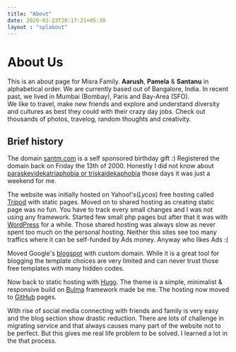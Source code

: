 ```yaml
---
title: "About"
date: 2020-02-23T20:17:21+05:30
layout : "splabout"
---
```

# About Us #
This is an about page for Misra Family.
**Aarush**, **Pamela** & **Santanu** in alphabetical order.
We are currently based out of Bangalore, India. In recent past, we lived in Mumbai (Bombay), Paris and Bay-Area (SFO).   
We like to travel, make new friends and explore and understand diversity and cultures as best they could with their crazy day jobs. Check out thousands of photos, travelog, random thoughts and creativity.  

## Brief history ##
The domain [santm.com](https://santm.com) is a self sponsored birthday gift :)
Registered the domain back on Friday the 13th of 2000. Honestly I did not know about [paraskevidekatriaphobia  or triskaidekaphobia](https://en.wikipedia.org/wiki/Triskaidekaphobia) those days it was just a weekend for me.

The website was initially hosted on Yahoo!'s(*Lycos*) free hosting called [Tripod](http://santm.tripod.com/) with static pages. Moved on to shared hosting as creating static page was no fun. You have to track every small changes and I was not using any framework. Started few small php pages but after that it was with [WordPress](https://wordpress.org) for a while. Those shared hosting was always slow as never spent too much on the personal hosting. Neither this sites see too many traffics where it can be self-funded by Ads money. Anyway who likes Ads :(   

Moved Google's [blogspot](https://blogspot.com) with custom domain. While it is a great tool for blogging the template choices are very limited and can never trust those free templates with many hidden codes.

Now back to static hosting with [Hugo](https://gohugo.io). The theme is a simple, minimalist & responsive build on [Bulma](https://bulma.io) framework made be me. The hosting now moved to [GitHub](https://github.org) pages. 

With rise of social media connecting with friends and family is very easy and the blog section show drastic reduction. There are lots of challenge in migrating service and that always causes many part of the website not to be perfect. But this gives me real life problem to be solved.  I learned a lot in the that process.
